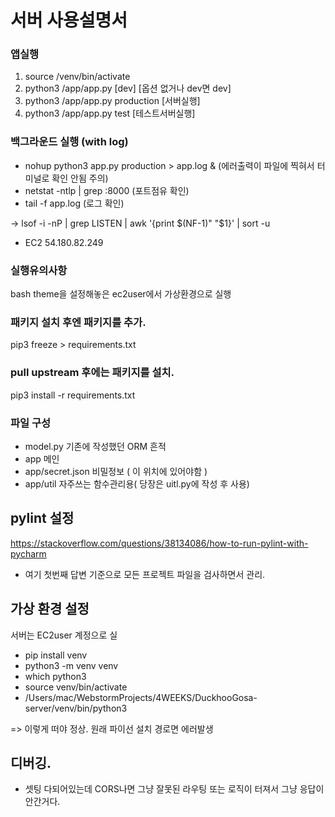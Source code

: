 # 서버 사용설명서

### 앱실행
1) source /venv/bin/activate
2) python3 /app/app.py [dev]        [옵션 없거나 dev면 dev]
3) python3 /app/app.py production   [서버실행]
3) python3 /app/app.py test         [테스트서버실행]

### 백그라운드 실행 (with log)
* nohup python3 app.py production > app.log &   (에러출력이 파일에 찍혀서 터미널로 확인 안됨 주의) 
* netstat -ntlp | grep :8000      (포트점유 확인)
* tail -f app.log   (로그 확인)


→ lsof -i -nP | grep LISTEN | awk '{print $(NF-1)" "$1}' | sort -u
* EC2 54.180.82.249

### 실행유의사항
bash theme을 설정해놓은 ec2user에서 가상환경으로 실행

### 패키지 설치 후엔 패키지를 추가.
pip3 freeze > requirements.txt

### pull upstream 후에는 패키지를 설치.
pip3 install -r requirements.txt

### 파일 구성
- model.py 기존에 작성했던 ORM 흔적
- app 메인
- app/secret.json 비밀정보 ( 이 위치에 있어야함 )
- app/util 자주쓰는 함수관리용( 당장은 uitl.py에 작성 후 사용)

## pylint 설정
https://stackoverflow.com/questions/38134086/how-to-run-pylint-with-pycharm
- 여기 첫번째 답변 기준으로 모든 프로젝트 파일을 검사하면서 관리.


## 가상 환경 설정
서버는 EC2user 계정으로 실
- pip install venv
- python3 -m venv venv
- which python3 
- source venv/bin/activate
- /Users/mac/WebstormProjects/4WEEKS/DuckhooGosa-server/venv/bin/python3

=> 이렇게 떠야 정상. 원래 파이선 설치 경로면 에러발생

## 디버깅.
- 셋팅 다되어있는데 CORS나면 그냥 잘못된 라우팅 또는 로직이 터져서 그냥 응답이 안간거다. 